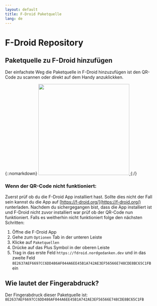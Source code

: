 ```yaml
---
layout: default
title: F-Droid Paketquelle
lang: de
---
```

# F-Droid Repository

## Paketquelle zu F-Droid hinzufügen

Der einfachste Weg die Paketquelle in F-Droid hinzuzufügen ist den QR-Code zu scannen oder direkt auf dem Handy anzuklickken.

{::nomarkdown}
<a href="fdroidrepos://fdroid.nordgedanken.dev/?fingerprint=8E2637AEF6697CC6DD486AF044A6EE45B1A742AE3EF56566E748CDE8BC65C1FB" >
    <img src="{{site.assets}}/images/qr-code.svg" width="300" height="300"/>
</a>
{:/}


### Wenn der QR-Code nicht funktioniert:

Zuerst prüf ob du die F-Droid App installiert hast. Sollte dies nicht der Fall sein kannst du die App auf [https://f-droid.org/](https://f-droid.org/) runterladen.
Nachdem du sichergegangen bist, dass die App installiert ist und F-Droid nicht zuvor installiert war prüf ob der QR-Code nun funktioniert.
Falls es weitherhin nicht funktioniert folge den nächsten Schritten:

1. Öffne die F-Droid App
2. Gehe zum `Optionen` Tab in der unteren Leiste
3. Klicke auf `Paketquellen`
4. Drücke auf das Plus Symbol in der oberen Leiste
5. Trag in das erste Feld `https://fdroid.nordgedanken.dev` und in das zweite Feld `8E2637AEF6697CC6DD486AF044A6EE45B1A742AE3EF56566E748CDE8BC65C1FB` ein

## Wie lautet der Fingerabdruck?

Der Fingerabdruck dieser Paketquelle ist: `8E2637AEF6697CC6DD486AF044A6EE45B1A742AE3EF56566E748CDE8BC65C1FB`
